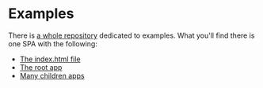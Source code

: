 # Examples
There is [a whole repository](https://github.com/joeldenning/single-spa-examples) dedicated to examples. What you'll find there is one SPA with the following:
- [The index.html file](https://github.com/joeldenning/single-spa-examples/blob/master/index.html)
- [The root app](https://github.com/joeldenning/single-spa-examples/blob/master/bootstrap.js)
- [Many children apps](https://github.com/joeldenning/single-spa-examples/tree/master/apps)
